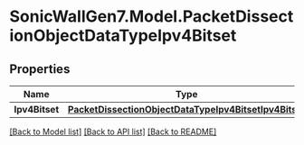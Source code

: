 # SonicWallGen7.Model.PacketDissectionObjectDataTypeIpv4Bitset

## Properties

Name | Type | Description | Notes
------------ | ------------- | ------------- | -------------
**Ipv4Bitset** | [**PacketDissectionObjectDataTypeIpv4BitsetIpv4Bitset**](PacketDissectionObjectDataTypeIpv4BitsetIpv4Bitset.md) |  | [optional] 

[[Back to Model list]](../README.md#documentation-for-models) [[Back to API list]](../README.md#documentation-for-api-endpoints) [[Back to README]](../README.md)

